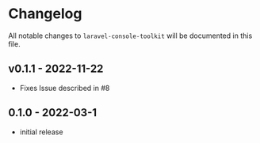 # Changelog

All notable changes to `laravel-console-toolkit` will be documented in this file.

## v0.1.1 - 2022-11-22

- Fixes Issue described in #8

## 0.1.0 - 2022-03-1

- initial release
